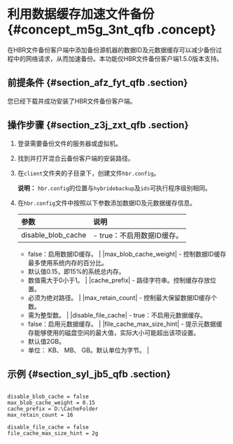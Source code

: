 # 利用数据缓存加速文件备份 {#concept_m5g_3nt_qfb .concept}

在HBR文件备份客户端中添加备份源机器的数据ID及元数据缓存可以减少备份过程中的网络请求，从而加速备份。本功能仅HBR文件备份客户端1.5.0版本支持。

## 前提条件 {#section_afz_fyt_qfb .section}

您已经下载并成功安装了HBR文件备份客户端。

## 操作步骤 {#section_z3j_zxt_qfb .section}

1.  登录需要备份文件的服务器或虚拟机。
2.  找到并打开混合云备份客户端的安装路径。
3.  在`client`文件夹的子目录下，创建文件`hbr.config`。

    **说明：** `hbr.config`的位置与`hybridebackup`及`ids`可执行程序级别相同。

4.  在`hbr.config`文件中按照以下参数添加数据ID及元数据缓存信息。

    |参数|说明|
    |:-|:-|
    |disable\_blob\_cache|     -   true：不启用数据ID缓存。
    -   false：启用数据ID缓存。
 |
    |max\_blob\_cache\_weight|     -   控制数据ID缓存最多使用系统内存的百分比。
    -   默认值0.15，即15%的系统总内存。
    -   数值需大于0小于1。
 |
    |cache\_prefix|     -   路径字符串。控制缓存存放位置。
    -   必须为绝对路径。
 |
    |max\_retain\_count|     -   控制最大保留数据ID缓存个数。
    -   需为整型数。
 |
    |disable\_file\_cache|     -   true：不启用元数据缓存。
    -   false：启用元数据缓存。
 |
    |file\_cache\_max\_size\_hint|     -   提示元数据缓存能够使用的磁盘空间的最大值，实际大小可能超出该项设置。
    -   默认值2GB。
    -   单位： KB、 MB、 GB。默认单位为字节。
 |


## 示例 {#section_syl_jb5_qfb .section}

```

disable_blob_cache = false
max_blob_cache_weight = 0.15
cache_prefix = D:\CacheFolder
max_retain_count = 16 

disable_file_cache = false
file_cache_max_size_hint = 2g


```

